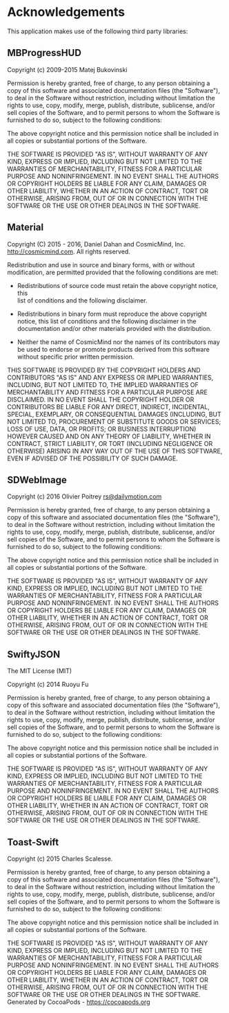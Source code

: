 # Acknowledgements
This application makes use of the following third party libraries:

## MBProgressHUD

Copyright (c) 2009-2015 Matej Bukovinski

Permission is hereby granted, free of charge, to any person obtaining a copy
of this software and associated documentation files (the "Software"), to deal
in the Software without restriction, including without limitation the rights
to use, copy, modify, merge, publish, distribute, sublicense, and/or sell
copies of the Software, and to permit persons to whom the Software is
furnished to do so, subject to the following conditions:

The above copyright notice and this permission notice shall be included in
all copies or substantial portions of the Software.

THE SOFTWARE IS PROVIDED "AS IS", WITHOUT WARRANTY OF ANY KIND, EXPRESS OR
IMPLIED, INCLUDING BUT NOT LIMITED TO THE WARRANTIES OF MERCHANTABILITY,
FITNESS FOR A PARTICULAR PURPOSE AND NONINFRINGEMENT. IN NO EVENT SHALL THE
AUTHORS OR COPYRIGHT HOLDERS BE LIABLE FOR ANY CLAIM, DAMAGES OR OTHER
LIABILITY, WHETHER IN AN ACTION OF CONTRACT, TORT OR OTHERWISE, ARISING FROM,
OUT OF OR IN CONNECTION WITH THE SOFTWARE OR THE USE OR OTHER DEALINGS IN
THE SOFTWARE.

## Material

Copyright (C) 2015 - 2016, Daniel Dahan and CosmicMind, Inc. <http://cosmicmind.com>. All rights reserved.

Redistribution and use in source and binary forms, with or without modification, are permitted provided that the following conditions are met:

*   Redistributions of source code must retain the above copyright notice, this     
    list of conditions and the following disclaimer.

*   Redistributions in binary form must reproduce the above copyright notice,
    this list of conditions and the following disclaimer in the documentation
    and/or other materials provided with the distribution.

*   Neither the name of CosmicMind nor the names of its
    contributors may be used to endorse or promote products derived from
    this software without specific prior written permission.

THIS SOFTWARE IS PROVIDED BY THE COPYRIGHT HOLDERS AND CONTRIBUTORS "AS IS" AND ANY EXPRESS OR IMPLIED WARRANTIES, INCLUDING, BUT NOT LIMITED TO, THE IMPLIED WARRANTIES OF MERCHANTABILITY AND FITNESS FOR A PARTICULAR PURPOSE ARE DISCLAIMED. IN NO EVENT SHALL THE COPYRIGHT HOLDER OR CONTRIBUTORS BE LIABLE FOR ANY DIRECT, INDIRECT, INCIDENTAL, SPECIAL, EXEMPLARY, OR CONSEQUENTIAL DAMAGES (INCLUDING, BUT NOT LIMITED TO, PROCUREMENT OF SUBSTITUTE GOODS OR SERVICES; LOSS OF USE, DATA, OR PROFITS; OR BUSINESS INTERRUPTION) HOWEVER CAUSED AND ON ANY THEORY OF LIABILITY, WHETHER IN CONTRACT, STRICT LIABILITY, OR TORT (INCLUDING NEGLIGENCE OR OTHERWISE) ARISING IN ANY WAY OUT OF THE USE OF THIS SOFTWARE, EVEN IF ADVISED OF THE POSSIBILITY OF SUCH DAMAGE.


## SDWebImage

Copyright (c) 2016 Olivier Poitrey rs@dailymotion.com
 
Permission is hereby granted, free of charge, to any person obtaining a copy
of this software and associated documentation files (the "Software"), to deal
in the Software without restriction, including without limitation the rights
to use, copy, modify, merge, publish, distribute, sublicense, and/or sell
copies of the Software, and to permit persons to whom the Software is furnished
to do so, subject to the following conditions:
 
The above copyright notice and this permission notice shall be included in all
copies or substantial portions of the Software.
 
THE SOFTWARE IS PROVIDED "AS IS", WITHOUT WARRANTY OF ANY KIND, EXPRESS OR
IMPLIED, INCLUDING BUT NOT LIMITED TO THE WARRANTIES OF MERCHANTABILITY,
FITNESS FOR A PARTICULAR PURPOSE AND NONINFRINGEMENT. IN NO EVENT SHALL THE
AUTHORS OR COPYRIGHT HOLDERS BE LIABLE FOR ANY CLAIM, DAMAGES OR OTHER
LIABILITY, WHETHER IN AN ACTION OF CONTRACT, TORT OR OTHERWISE, ARISING FROM,
OUT OF OR IN CONNECTION WITH THE SOFTWARE OR THE USE OR OTHER DEALINGS IN
THE SOFTWARE.



## SwiftyJSON

The MIT License (MIT)

Copyright (c) 2014 Ruoyu Fu

Permission is hereby granted, free of charge, to any person obtaining a copy
of this software and associated documentation files (the "Software"), to deal
in the Software without restriction, including without limitation the rights
to use, copy, modify, merge, publish, distribute, sublicense, and/or sell
copies of the Software, and to permit persons to whom the Software is
furnished to do so, subject to the following conditions:

The above copyright notice and this permission notice shall be included in
all copies or substantial portions of the Software.

THE SOFTWARE IS PROVIDED "AS IS", WITHOUT WARRANTY OF ANY KIND, EXPRESS OR
IMPLIED, INCLUDING BUT NOT LIMITED TO THE WARRANTIES OF MERCHANTABILITY,
FITNESS FOR A PARTICULAR PURPOSE AND NONINFRINGEMENT. IN NO EVENT SHALL THE
AUTHORS OR COPYRIGHT HOLDERS BE LIABLE FOR ANY CLAIM, DAMAGES OR OTHER
LIABILITY, WHETHER IN AN ACTION OF CONTRACT, TORT OR OTHERWISE, ARISING FROM,
OUT OF OR IN CONNECTION WITH THE SOFTWARE OR THE USE OR OTHER DEALINGS IN
THE SOFTWARE.


## Toast-Swift

Copyright (c) 2015 Charles Scalesse.

Permission is hereby granted, free of charge, to any person obtaining a
copy of this software and associated documentation files (the
"Software"), to deal in the Software without restriction, including
without limitation the rights to use, copy, modify, merge, publish,
distribute, sublicense, and/or sell copies of the Software, and to
permit persons to whom the Software is furnished to do so, subject to
the following conditions:

The above copyright notice and this permission notice shall be included
in all copies or substantial portions of the Software.

THE SOFTWARE IS PROVIDED "AS IS", WITHOUT WARRANTY OF ANY KIND, EXPRESS
OR IMPLIED, INCLUDING BUT NOT LIMITED TO THE WARRANTIES OF
MERCHANTABILITY, FITNESS FOR A PARTICULAR PURPOSE AND NONINFRINGEMENT.
IN NO EVENT SHALL THE AUTHORS OR COPYRIGHT HOLDERS BE LIABLE FOR ANY
CLAIM, DAMAGES OR OTHER LIABILITY, WHETHER IN AN ACTION OF CONTRACT,
TORT OR OTHERWISE, ARISING FROM, OUT OF OR IN CONNECTION WITH THE
SOFTWARE OR THE USE OR OTHER DEALINGS IN THE SOFTWARE.
Generated by CocoaPods - https://cocoapods.org
